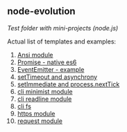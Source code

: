 ## node-evolution
*Test folder with mini-projects (node.js)*


Actual list of templates and examples:
 1. [Ansi module](https://github.com/Grayni/node-evolution/blob/master/workout/ansi-module.js)
 2. [Promise - native es6](https://github.com/Grayni/node-evolution/blob/master/workout/promises/promise-es6.js)
 3. [EventEmitter - example](https://github.com/Grayni/node-evolution/blob/master/workout/event-emitter/event-emitter.js)
 4. [setTimeout and asynchrony](https://github.com/Grayni/node-evolution/blob/master/workout/event-emitter/setTimeout-and-asynchrony.js)
 5. [setImmediate and process.nextTick](https://github.com/Grayni/node-evolution/blob/master/workout/setImmediate-and-nextTick.js)
 6. [cli minimist module](https://github.com/Grayni/node-evolution/blob/master/workout/console-app/cli-minimist.js)
 7. [cli readline module](https://github.com/Grayni/node-evolution/blob/master/workout/console-app/cli-readline.js)
 8. [cli fs](https://github.com/Grayni/node-evolution/blob/master/workout/console-app/cli-fs.js)
 9. [https module](https://github.com/Grayni/node-evolution/blob/master/workout/network/https-standart.js)
10. [request module](https://github.com/Grayni/node-evolution/blob/master/workout/network/request-module.js)